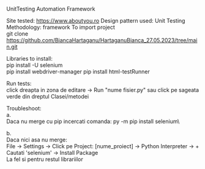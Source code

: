 UnitTesting Automation Framework

Site tested: https://www.aboutyou.ro
Design pattern used: Unit Testing
Methodology: framework
To import project\
git clone https://github.com/BiancaHartaganu/HartaganuBianca_27.05.2023/tree/main.git

Libraries to install:\
pip install -U selenium\
pip install webdriver-manager
pip install html-testRunner

Run tests:\
click dreapta in zona de editare -> Run "nume fisier.py"
sau click pe sageata verde din dreptul Clasei/metodei


Troubleshoot:\
a.\
Daca nu merge cu pip incercati comanda: py -m pip install selenium\

b.\
Daca nici asa nu merge:\
File -> Settings -> Click pe Project: [nume_proiect] -> Python Interpreter -> +\
Cautati 'selenium' -> Install Package\
La fel si pentru restul librariilor